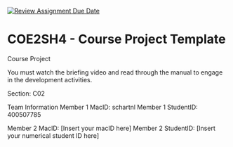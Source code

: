 [![Review Assignment Due Date](https://classroom.github.com/assets/deadline-readme-button-22041afd0340ce965d47ae6ef1cefeee28c7c493a6346c4f15d667ab976d596c.svg)](https://classroom.github.com/a/mLqiHWLE)
# COE2SH4 - Course Project Template
Course Project

You must watch the briefing video and read through the manual to engage in the development activities.


Section: C02

Team Information
Member 1 MacID: schartnl
Member 1 StudentID: 400507785

Member 2 MacID: [Insert your macID here]
Member 2 StudentID: [Insert your numerical student ID here]
